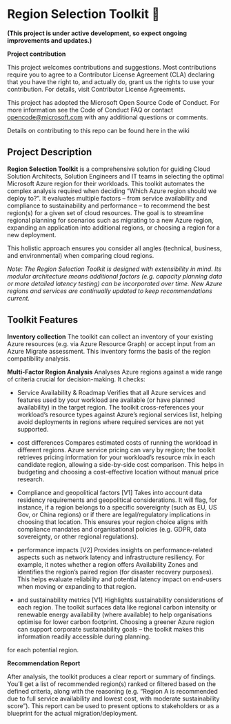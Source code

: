 # Region Selection Toolkit :wave:
**(This project is under active development, so expect ongoing improvements and updates.)**

**Project contribution**

This project welcomes contributions and suggestions. Most contributions require you to agree to a Contributor License Agreement (CLA) declaring that you have the right to, and actually do, grant us the rights to use your contribution. For details, visit Contributor License Agreements.

This project has adopted the Microsoft Open Source Code of Conduct. For more information see the Code of Conduct FAQ or contact opencode@microsoft.com with any additional questions or comments.

Details on contributing to this repo can be found here in the wiki

## Project Description

**Region Selection Toolkit** is a comprehensive solution for guiding Cloud Solution Architects, Solution Engineers and IT teams in selecting the optimal Microsoft Azure region for their workloads. This toolkit automates the complex analysis required when deciding “Which Azure region should we deploy to?”. It evaluates multiple factors – from service availability and compliance to sustainability and performance – to recommend the best region(s) for a given set of cloud resources. The goal is to streamline regional planning for scenarios such as migrating to a new Azure region, expanding an application into additional regions, or choosing a region for a new deployment.

This holistic approach ensures you consider all angles (technical, business, and environmental) when comparing cloud regions.

*Note: The Region Selection Toolkit is designed with extensibility in mind. Its modular architecture means additional factors (e.g. capacity planning data or more detailed latency testing) can be incorporated over time. New Azure regions and services are continually updated to keep recommendations current.*

## Toolkit Features

**Inventory collection**
The toolkit can collect an inventory of your existing Azure resources (e.g. via Azure Resource Graph) or accept input from an Azure Migrate assessment. This inventory forms the basis of the region compatibility analysis.

**Multi-Factor Region Analysis**
Analyses Azure regions against a wide range of criteria crucial for decision-making. 
It checks:

* Service Availability & Roadmap
  Verifies that all Azure services and features used by your workload are available (or have planned availability) in the target region. The toolkit cross-references your workload’s resource types against Azure’s regional services list, helping avoid deployments in regions where required services are not yet supported.

* cost differences
  Compares estimated costs of running the workload in different regions. Azure service pricing can vary by region; the toolkit retrieves pricing information for your workload’s resource mix in each candidate region, allowing a side-by-side cost comparison. This helps in budgeting and choosing a cost-effective location without manual price research.

* Compliance and geopolitical factors [V1]
  Takes into account data residency requirements and geopolitical considerations. It will flag, for instance, if a region belongs to a specific sovereignty (such as EU, US Gov, or China regions) or if there are legal/regulatory implications in choosing that location. This ensures your region choice aligns with compliance mandates and organisational policies (e.g. GDPR, data sovereignty, or other regional regulations).

* performance impacts [V2]
  Provides insights on performance-related aspects such as network latency and infrastructure resiliency. For example, it notes whether a region offers Availability Zones and identifies the region’s paired region (for disaster recovery purposes). This helps evaluate reliability and potential latency impact on end-users when moving or expanding to that region.

* and sustainability metrics [V1]
  Highlights sustainability considerations of each region. The toolkit surfaces data like regional carbon intensity or renewable energy availability (where available) to help organisations optimise for lower carbon footprint. Choosing a greener Azure region can support corporate sustainability goals – the toolkit makes this information readily accessible during planning.

for each potential region.

**Recommendation Report**

 After analysis, the toolkit produces a clear report or summary of findings. You’ll get a list of recommended region(s) ranked or filtered based on the defined criteria, along with the reasoning (e.g. “Region A is recommended due to full service availability and lowest cost, with moderate sustainability score”). This report can be used to present options to stakeholders or as a blueprint for the actual migration/deployment.


